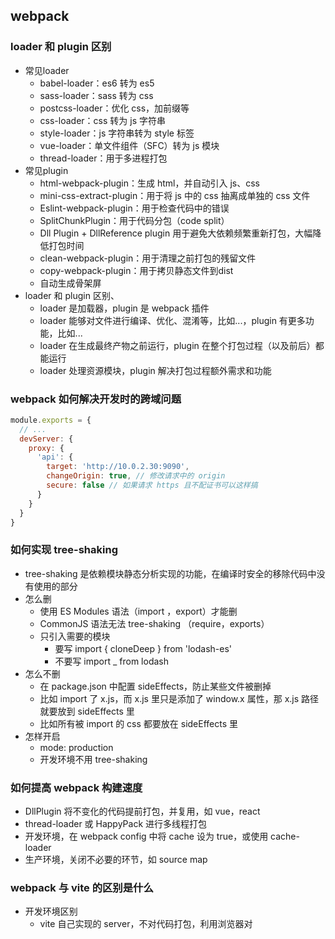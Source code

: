 ## webpack
### loader 和 plugin 区别
+ 常见loader
    - babel-loader：es6 转为 es5
    - sass-loader：sass 转为 css
    - postcss-loader：优化 css，加前缀等
    - css-loader：css 转为 js 字符串
    - style-loader：js 字符串转为 style 标签
    - vue-loader：单文件组件（SFC）转为 js 模块
    - thread-loader：用于多进程打包
+ 常见plugin
    - html-webpack-plugin：生成 html，并自动引入 js、css
    - mini-css-extract-plugin：用于将 js 中的 css 抽离成单独的 css 文件
    - Eslint-webpack-plugin：用于检查代码中的错误
    - SplitChunkPlugin：用于代码分包（code split）
    - Dll Plugin + DllReference plugin 用于避免大依赖频繁重新打包，大幅降低打包时间
    - clean-webpack-plugin：用于清理之前打包的残留文件
    - copy-webpack-plugin：用于拷贝静态文件到dist
    - 自动生成骨架屏
+ loader 和 plugin 区别、
    - loader 是加载器，plugin 是 webpack 插件
    - loader 能够对文件进行编译、优化、混淆等，比如...，plugin 有更多功能，比如...
    - loader 在生成最终产物之前运行，plugin 在整个打包过程（以及前后）都能运行
    - loader 处理资源模块，plugin 解决打包过程额外需求和功能

### webpack 如何解决开发时的跨域问题
```javascript
module.exports = {
  // ...
  devServer: {
    proxy: {
      'api': {
        target: 'http://10.0.2.30:9090',
        changeOrigin: true, // 修改请求中的 origin
        secure: false // 如果请求 https 且不配证书可以这样搞
      }
    }
  }
}
```

### 如何实现 tree-shaking
+ tree-shaking 是依赖模块静态分析实现的功能，在编译时安全的移除代码中没有使用的部分
+ 怎么删
    - 使用 ES Modules 语法（import ，export）才能删
    - CommonJS 语法无法 tree-shaking （require，exports）
    - 只引入需要的模块
        * 要写 import { cloneDeep } from 'lodash-es'
        * 不要写 import _ from lodash
+ 怎么不删
    - 在 package.json 中配置 sideEffects，防止某些文件被删掉
    - 比如 import 了 x.js，而 x.js 里只是添加了 window.x 属性，那 x.js 路径就要放到 sideEffects 里
    - 比如所有被 import 的 css 都要放在 sideEffects 里
+ 怎样开启
    - mode: production
    - 开发环境不用 tree-shaking

### 如何提高 webpack 构建速度
+ DllPlugin 将不变化的代码提前打包，并复用，如 vue，react
+ thread-loader 或 HappyPack 进行多线程打包
+ 开发环境，在 webpack config 中将 cache 设为 true，或使用 cache-loader
+ 生产环境，关闭不必要的环节，如 source map

### webpack 与 vite 的区别是什么
+ 开发环境区别
    - vite 自己实现的 server，不对代码打包，利用浏览器对 <script type=module> 的支持
        * 比如 main.js 引入了 vue
        * 只改引入文件的路径，比如 import { createApp } from 'vue' => import { createApp } from 'node_modules/xxxx/vue.js'
    - webpack-dev-server 使用 babel-loader 基于内存打包，比 vite 慢很多
        * 会把 vue.js 的代码（递归的）打包进 main.js
+ 生产环境区别
    - vite 使用 <font style="background-color:#ED740C;">rollup</font> + <font style="background-color:#8CCF17;">esbuild（go）</font> 打包 js 代码
    - <font style="background-color:#ED740C;">webpack</font> 使用 <font style="background-color:#8CCF17;">babel（js）</font>打包 js 代码，慢很多
        * webpack 也能使用 esbuild，需要配置
+ 文件处理时机
    - vite 在请求某个文件时侯处理文件
    - webpack 会提前打包好，请求的时候直接输出打包好的 JS
+ vite 的缺点
    - 热更新常常失败，原因不清楚
    - 有些功能 rollup 不支持，需要自己写插件（例如：自动生成骨架屏）
    - 不支持非现代浏览器

### webpack 怎么配置多页应用
```javascript
const HtmlWebpackPlugin = require('html-webpack-plugin')

module.exports = {
  entry: {
    app: './src/app.js',
    admin: './src/admin.js'
  },
  plugins: [
    new HtmlWebpackPlugin({
      filename: 'index.html',
      chunks: ['app']
    }),
    new HtmlWebpackPlugin({
      filename: 'admin.html',
      chunks: ['admin']
    })
  ]
    
}
```

+ 这样写会有重复打包问题，比如 app.js 和 admin.js 都引入了 vue.js，那么 vue.js 的代码既会打包进 app.js，也会打包进 admin.js。需要分包。
+ 支持无限多页面，Node.js 引入目录，循环
    - fs.readdirSync('./src/pages')
    - .filter(file => file.endWith('js'))   // 取 js 文件
    - .map(file => path.basenam(file, '.js'))  // 取文件名
    - 生成上面的格式

### swc、esbuild 是什么
+ swc
    - 实现语言：Rust
    - 编译、打包 JS/TS
    - 不能对 TS 进行类型检查；不能打包 CSS、SVG 等 非 js文件
+ esbuild
    - 实现语言：Go
    - 编译、打包 JS/TS
    - 不能对 TS 进行类型检查；不能打包 CSS、SVG 等 非 js文件

## HTTP
### 状态码
[https://www.yuque.com/u1361107/brekb1/eo14rh](https://www.yuque.com/u1361107/brekb1/eo14rh)

### GET 和 POST 的区别有哪些
+ 语义上，get 是读，post 是写，所以 get 是幂等的，post 不是幂等的（一般查询用get，增加、编辑、删除用post）
+ 通常浏览器打开页面发送 get 请求，也可以用 post 打开网页，用 form 标签
+ get 打开的页面刷新是无害的，post 打开的页面刷新需要确认
+ get 打开的页面可以添加书签
+ get 请求结果可以被缓存，post 结果不会被缓存



+ 通常，get 参数在 url 上，post 参数在消息体里
+ get 参数放在 url 上有长度限制，post 在 body 里可以传更多数据



+ get 产生一个 tcp 数据包，post 产生两个或以上 tcp 数据包
+ ![](https://cdn.nlark.com/yuque/0/2023/png/1622085/1690355093153-2b3dac43-274e-4314-8c36-38864837d91c.png)

### HTTP 缓存有哪些方案
[https://www.yuque.com/u1361107/xe1aqa/eqdbm1](https://www.yuque.com/u1361107/xe1aqa/eqdbm1)

+ cache-control 多长时间后过期，http1.1
+ expires 什么时间过期，用户本地时间，http1.0
+ Etag（响应头）if-None-Match（请求头），http1.1，返回 200 或 304
+ last-Modified（响应头）if-Modified-Since（请求头） http1.0，返回 200 或 304

### HTTP 和 HTTPS 的区别有哪些
+ http 明文传输，不安全；https 加密传输，安全
+ http 使用 80 端口；https 使用 443 端口
+ https 多了加密解密的过程，比 http 慢
+ https 需要证书，http 不需要

### HTTP/1.1 和 HTTP/2 的区别有哪些
[https://febook.hzfe.org/awesome-interview/book3/network-http-1-2](https://febook.hzfe.org/awesome-interview/book3/network-http-1-2)

+ http2 使用二进制传输，且 head 和 body 分成帧来传输；http1.1 是字符串传输
+ http2 支持多路复用，在单个 TCP 连接上并行的处理多个 http 请求响应
    - 队头阻塞：http1.1也支持持久连接（请求头 Connection: keep-alive），能在一次 TCP 连接中发送和接收多个 http 请求/响应，但是一个管道中同时只能处理一个请求
    - 头部冗余：http 每次请求都会带上头部
    - TCP 连接数限制，同一个域名，只允许同时存在若干个 TCP 连接，超过浏览器限制，后续请求被阻塞
+ http2 可以压缩 head，http1.1 不行
+ http2 支持服务器推送
    - 允许服务端主动向浏览器推送额外资源，不再是完全被动的响应请求
    - 如客户端请求 html，服务端同时下发 js 和 css 文件

### TCP 三次握手和四次挥手是什么
+ 三次握手
    - 浏览器向服务器发送 TCP 数据：SYN(seq=x)
    - 服务器向浏览器发送 TCP 数据：ACK(seq=x+1),SYN(seq=y)
    - 浏览器想服务器发送 TCP 数据：ACK(seq=y+1)
+ 四次挥手
    - 浏览器向服务器发送 TCP 数据：FIN(seq=x)
    - 服务器向浏览器发送 TCP 数据：ACK(seq=x+1)
    - 服务器向浏览器发送 TCP 数据：FIN(seq=y)
    - 浏览器向服务区发送 TCP 数据：ACK(seq=y+1)
+ [https://zhuanlan.zhihu.com/p/108504297](https://zhuanlan.zhihu.com/p/108504297)
+ TCP 头部
    - 两个16位的端口
    - 32位的序号 **seq**
    - 32位的确认号 **ack**
    - 1位的标志位 **SYN** **ACK** **FIN**
        * SYN：同步标志位，用于建立连接，同步序列号
        * ACK：确认标志位，对已接受的数据包进行确认
        * FIN：完成标志位，表示没有数据要发送了，即将关闭连接
    - 最多40字节
+ 三次握手
    - 第一次握手：客户端在头部将标志位 SYN 置为 1，生成随机序号 seq，指定端口号发送
    - 第二次握手：服务器收到数据包后，由 SYN=1 知道客户端请求建立连接，同意连接的话将标志位 SYN 和 ACK 都置为 1，将收到的序号 +1 作为 确认号，生成自己的序号 seq，将数据包发送给客户端
    - 第三次握手：客户端收到确认后，检查确认号是否为自己发送的序号 +1，检查标志位 ACK 是否为 1，如果正确则将自己的标志号 ACK 置为 1，也将收到的序号 +1 作为确认号，将数据包发送为服务器，服务器也检查确认号和标志位，正确则建立连接成功
+ 四次挥手：可以是客户端或服务器发起，假设是客户端发起
    - 第一次挥手：客户端向服务器发送标志位 FIN 的报文段，并设置序号，表示客户端没有数据要发送给服务器了
    - 第二次挥手：服务器收到 FIN 报文段，向客户端发送 ACK 报文段，并将收到的序号 +1 作为确认号，确认并同意关闭请求
    - 第三次挥手：服务器向客户端发送标志位是 FIN 的报文段，请求关闭连接
    - 第四次挥手：客户端收到 FIN 报文段，向服务器发送 ACK 报文段，并将收到的序号 +1 作为确认号；服务端收到后关闭连接，客户端等 2MSL 的时间后没有再收到回复，确认服务器已经正常关闭连接，自己也可以关闭连接
        * 为什么要等：
            + MSL 是报文段最大生存时间，是报文段被丢弃前在网络内的最长时间。如果由于网络原因，服务器没有收到客户端发送的 ACK 报文段，会重新发送 FIN 报文段，这个时候如果客户端已经关闭连接，会导致连接错乱。
            + 脏数据：立刻关闭，如果重新建立新的连接且端口号相同，如果前一次连接有数据滞留在网络中，这些延迟数据在新连接建立后到达客户端，由于ip端口都一样，会被当做新数据。所以需要等一等，保证本次连接的所有数据都在网络中消失。
+ ![](https://cdn.nlark.com/yuque/0/2023/png/1622085/1683717352132-9eedebaf-ef68-4827-88b6-fc1c2e707472.png)

## 事件委托
### DOM事件模型
+ 先经历从上到下捕获阶段，在经历从下到上冒泡阶段
+ addEventListener('click', fn, true/false) 第三个参数可以选择阶段，默认 false，在冒泡阶段触发
+ 可以使用 event.stopPropagation() 来阻止捕获或冒泡

### 手写事件委托
+ 在父元素上统一处理子元素的事件，通过判断触发事件的子元素执行对应的逻辑
+ 事件委托好处：节省监听器；实现动态监听
+ 坏处：调试比较复杂，不容易确定监听者

```javascript
ul.addEventListener('click', function(e) {
  if (e.target.tagName.toLowerCase() === 'li') { // e.tagret 是点击的元素，e.currentTarget 是监听的元素
    fn() // 执行某个函数
  }
})
```

```javascript
function delegate(element, eventType, selector, fn) {
  element.addEventListener(eventType, e => {
    let el = e.target
    while (!el.matches(selector)) {
      if (el === element) {
        el = null
        break
			}
      el = el.parentNode
    }
    el && fn.call(el, e)
  })
}

delegate('ul', click, 'li', fn)
```



### 手写可拖曳 div
```html
<body>
  <div id="xxx"></div>
  <script>
    let dragging = false
    let position = []

    xxx.addEventListener('mousedown', (e) => {
      dragging = true
      position = [e.clientX, e.clientY]
    })

    document.addEventListener('mousemove', (e) => {
      if (!dragging) return false
      const { clientX, clientY } = e
      const deltaX = clientX - position[0]
      const deltaY = clientY - position[1]
      xxx.style.left = parseInt(xxx.style.left || 0) + deltaX + 'px'
      xxx.style.top = parseInt(xxx.style.top || 0) + deltaY + 'px'
      position = [clientX, clientY] 
    })

    document.addEventListener('mouseup', (e) => {
      dragging = false
    })
  </script>
</body>
```

## 说说同源策略和跨域
### 同源策略是什么
+ 如果两个 URL 协议、域名、端口号都完全一致，则这两个 URL 是同源的

### 同源策略怎么做
+ 只要在浏览器里打开页面，就默认遵守同源策略

### 优点
+ 保证用户隐私安全和数据安全

### 缺点
+ 很多时候前端需要访问另一个域名的后端接口，会被浏览器阻止获取响应
+ 请求会发出，响应会被浏览器屏蔽

### 跨域方法
+ JSONP
    - 利用 script 标签可以跨域的特性，动态创建 script 标签，src 是要请求的 url，参数带回调函数名，发送 get 请求
    - 服务端拿到请求，包装参数里的函数名，把数据作为参数传入回调函数
    - 客户端拿到响应后会调用回调函数，拿到服务端传来的数据
    - 优点改动较小，缺点只能发送 get 请求，且没有认证（可以用 csrf token）
+ CORS 跨域资源共享
    - 对于简单请求，服务器在响应头里添加 <font style="background-color:#FBDE28;">Access-Control-Allow-Origin: http://前端域名</font>
        * <font style="background-color:#FFFFFF;">get，head，post(content-type 不为 json) 等</font>
    - 对于复杂请求，如 patch，post(content-type: application/json)
        * 响应 options 请求，在请求头中添加
            + <font style="background-color:#FCE75A;">Access-Control-Allow-Origin</font>: https://前端站点
            + <font style="background-color:#FCE75A;">Access-Control-Allow-Methods</font>: POST, GET, OPRIONS, PATCH
            + <font style="color:#000000;background-color:#FCE75A;">Access-Control-Allow-Headers</font>: Content-Type
        * 响应 post 请求，在响应头中添加 <font style="background-color:#FCE75A;">Access-Control-Allow-Origin</font> 头
    - 如果需要附带身份信息，js 中需要在 ajax 里设置 <font style="background-color:#FCE75A;">xhr.withCredentials = true</font>
    - PATCH 方法用于对资源进行部分更新，只需要发送要更新的字段，而不需要发送整个资源
    - HEAD方法用于获取资源的元信息，类似于GET方法，但不返回实际的资源内容，只返回响应头部
+ Nginx 代理 / Node.js 代理
    - <font style="color:#000000;">前端 => 后端 => 另一个域名的后端</font>

## Session、Cookie、LocalStorage、SessionStorage 的区别
### Cookie 和 LocalStorage
+ Cookie 会被发送到服务端，LocalSotrage 不会，如果不需要发送服务端就存 LocalStorage
+ Cookie 一般最大4k，LocalStorage 5M 到 10M

### LocalStorage 和 SessionStorage
+ LocalStorage 一般不会自动过期，除非手动清除/空间占满
+ SessionStorage 在会话结束时过期，如关闭浏览器
    - 相同的 url 打开多个 tab，有各自的 SessionStorage

### Cookie 和 Session
+ cookie 存在浏览器，session 存在服务器
+ session 是基于 cookie 实现的，具体做法就是把 sessionid 下发到浏览器设为 cookie，每次请求时通 cookie 把 sessionid 带给服务器，验证身份

## JS 手写
### 手写节流 throttle、防抖 debounce
```javascript
// 节流 【技能冷却中】 在一段时间内只执行一次回调
const throttle = function (fn, delay) {
  let canUse = true
  return function () {
    if (!canUse) return
    fn.call(undifined, ...arguments)
    canUse = false
    timer = setTimeout(() => {
      canUse = true
    }, delay)
  }
}

// 防抖 【回城被打断】 在一段连续触发的事件中只执行一次回调
const debounce = function (fn, delay) {
  let timer = null
  return function () {
    if (timer) {
      clearTimeout(timer)
    }
    timer = setTimeout(() => {
      fn.call(null, ...arguments)
      timer = null
    }, delay)
  }
}
```

### 手写发布订阅
+ [https://vue3js.cn/interview/design/Observer%20%20Pattern.html#%E4%BA%8C%E3%80%81%E5%8F%91%E5%B8%83%E8%AE%A2%E9%98%85%E6%A8%A1%E5%BC%8F](https://vue3js.cn/interview/design/Observer%20%20Pattern.html#%E4%BA%8C%E3%80%81%E5%8F%91%E5%B8%83%E8%AE%A2%E9%98%85%E6%A8%A1%E5%BC%8F)
+ <font style="color:#DF2A3F;">观察者</font>模式是一种对象间的依赖关系，一个对象状态改变，可以通知到依赖它的对象
    - 发布订阅和观察者区别
        * 观察者模式中，被观察者保存所有观察者的列表；发布订阅发布者和订阅者互相不知道对方存在
        * 发布订阅组件间松散耦合；观察者相反
        * 观察者大多数是同步的；发布订阅一般是异步的，使用消息队列
+ 发布订阅模式有一个事件中心，发布者和订阅者通过事件中心发布或订阅不同类别的事件，没有直接联系
+ 事件中心有订<font style="color:#DF2A3F;">阅事件的方法</font>、<font style="color:#DF2A3F;">消息发布的方法</font>、<font style="color:#DF2A3F;">取消订阅的方法</font>，和<font style="color:#DF2A3F;">一个对象存储所有订阅的事件及对应的函数数组</font>
+ 所以发布订阅模式可以细致的了解到有多少种事件类型及对应的函数，方便进一步监听控制

```javascript
class EventHub {
  // 存储所有订阅事件类型及对应的订阅函数数组
  map = {}
  // 订阅事件方法
  on(name, fn) {
    this.map[name] = this.map[name] || []
    this.map[name].push(fn)
  }
  // 消息发布方法
  emit(name, data) {
    const fnList = this.map[name] || []
    fnList.forEach((fn) => fn.call(null, data))
  }
  // 取消订阅
  off(name, fn) {
    const fnList = this.map[name] || []
    const index = fnList.indexOf(fn)
    if (index < 0) return
    fnList.splice(index, 1)
  }
}

// 使用
const e = new EventHub()
e.on('click', (name) => {
  console.log('hi' + name)
})
e.on('click', (name) => {
  console.log('hello' + name)
})
setTimeout(() => {
  e.emit('click', 'YOU')
}, 3000)
```

### 手写 AJAX
```javascript
const ajax = (method, url, success, fail) => {
  var request = new XMLHttpRequest()
  request.open(method, url)
  request.onreadystatechange = function () {
    if (request.readyState === 4) {
      if (request.status >= 200 && request.status < 300 || request.states === 304) {
        success(request)
      } else {
        fail(request)
      }
    }
  }
  request.send()
}
```

### 手写深拷贝
+ 用 JSON：

```javascript
const b = JSON.parse(JOSN.stringify(a))
```

    - 不支持 Date、正则、函数、undefined 等数据
    - 不支持引用（即环状结构）
+ 用递归
    - 递归
    - 判断类型
    - 检查环（循环引用）
    - 不拷贝原型上的属性

```javascript
function deepClone(value) {
  const cache = new Map()
  function baseClone(a) {
    if (a instanceof Object) {
      if (cache.get(a)) { return cache.get(a) }
      let result
      if (a instanceof Function) {
        if (a.prototype) {
          result = function() { return a.call(this, ...arguments) }
        } else {
          result = (...args) => { return a.call(undefined, ...args) }
        }
      } else if (a instanceof Array) {
        result = []
      } else if (a instanceof Date) {
        result = new Date(a - 0)
      } else if (a instanceof RegExp) {
        result = new RegExp(a.source, a.flags)
      } else {
        result = {}
      }
      cache.set(a, result)
      for (let key in a) {
        if (a.hasOwnProperty(key)) {
          result[key] = baseClone(a[key])
        }
      }
      return result
    } else {
      return a
    }
  }
  return baseClone(value)
}
```

```javascript
const a = {
number:1, bool:false, str: 'hi', empty1: undefined, empty2: null,
array: [
{name: 'frank', age: 18},
{name: 'jacky', age: 19}
],
date: new Date(2000,0,1,20,30,0),
regex: /\.(j|t)sx/i,
obj: { name:'frank', age: 18},
f1: (a, b) => a + b,
f2: function(a, b) { return a + b }
}
a.self = a

```

### 手写数组去重
```javascript
Array.from(new Set(arr))
[...new Set(arr)]


function uniq(arr) {
  const result = []
  arr.forEach(item => {
    if(result.indexOf(item) < 0) {
      result.push(item)
    }
  })
  return result
}

var uniq = function (a) {
  cosnt map = new Map()
  for (let i = 0; i < a.length; i++) {
    if (a[i] === undefined) { continue }
    if (map.has(a[i])) {
      continue
    }
    map.set(a[i], true)
  }
  return [...map.keys()]
}
```



## JS 基础篇
### JS 数据类型有哪些
+ 数组、函数、日期，是类（Class），不是类型

### 原型链是什么
+ 怎样创建原型链

```javascript
a = Object.create(f) // a.__proto__ === f.prototype
或
a = new F() // a.__proto__ === F.prototype
```

+ 继承是两个类之间的关系
+ let a = []; a 有 length 属性，这叫<font style="color:#DF2A3F;">实例化</font>，a 是 Array 的实例
+ a.valueOf(),  a 有 Object.prototype 上的属性，是因为 Array 继承了 Object

### 代码中的 this 是什么
+ [https://segmentfault.com/a/1190000039366823](https://segmentfault.com/a/1190000039366823)
+ 箭头函数会捕获并保持对创建它的作用域的this引用（猫的名字）

### new 做了什么
### 什么是立即执行函数
### 什么是闭包
### 如何实现类
+ 使用原型：把实例对象本身的属性写在构造函数里面，把共有属性写在构造函数原型上面
+ 使用 class：把实例对象本身的属性写在 constructor 里面，把共有属性写在 constructor 外面

### 如何实现继承
+ 使用原型

```javascript
function Super() {
  this.x = 0
  this.y = 0
}

function Sub(value) {
  //this是子类的实例，在实例上调用父类的构造函数Super，就会让子类实例具有父类实例的属性
  Super.call(this)
  this.prop = value
}
Sub.prototype = Object.create(Super.prototype)
Sub.prototype.constructor = Sub
Sub.prototype.method = function () {}
```

+ 使用 class

```javascript
class Super {
  constructor() {
    this.x = 0
    this.y = 0
  }
  method () {}
}
class Sub extends Super {
  constructor(value) {
    super() //调用父类的 constructor(x, y)，生成继承父类的 this 对象
    this.prop = value
  }
  subMehtod () {}
}
```

+ this 区别
    - 原型：实例在前，继承在后。先创造一个独立的子类实例对象，再将父类的实例方法添加到这个对象上面（先有 this，即子类实例，再在子类实例上调用父类构造函数，使子类实例有父类实例的属性和方法）
    - class：继承在前，实例在后。先将父类实例的属性和方法，加到一个空对象上面，再将该对象作为子类的实例（先调用 super() 创造 this）

## 算法
### 无重复最长子串
```javascript
// 滑动窗口法
// 两层遍历，声明变量 p1、p2，对应索引 0 和 1
// p2 逐位向后移动，这是第一层遍历
// p2 每移动一位，要跟它前面所有位对比，这是第二层遍历
// 刚开始 p1=0, p2=1, 如果没有重复，最长子串为 p2 - p1 + 1，有重复为 p2 - p1
// 遇到重复，则 p1 移动到重复位的下一位

var lengthOfLongestSubstring = function(s) {
  if (s.length <= 1 ) return s.length
  let max = 0
  let p1 = 0
  let p2 = 1
  while (p2 < s.length) {
    let sameIndex = -1
    for (let i = p1; i < p2; i++) {
      if (s[i] === s[p2]) {
        sameIndex = i
        break
      }
    }
    let tempMax = 0
    if (sameIndex >= 0) {
      tempMax = p2 - p1
      p1 = sameIndex + 1
    } else {
      tempMax = p2 - p1 + 1
    }
    if (max < tempMax) {
      max = tempMax
    }
    p2 += 1
  }
  return max
};
```

### 两数之和
```javascript
var twoSum = function(nums, target) {
    const map = {}
    for (let i = 0; i < nums.length; i++) {
        const num1 = nums[i]
        const num2 = target - nums[i]
        if (num2 in map) {
            return [map[num2], i]
        } else {
            map[num1] = i
        }
    }
};
```

### 大数相加
```javascript
const add = (a, b) => {
  const maxLength = Math.max(a.length, b.length)
  let overflow = false
  let sum = ''
  for (let i = 1; i <= maxLength; i++) {
    const ai = a[a.length - i] || '0'
    const bi = b[b.length - i] || '0'
    let ci = parseInt(ai) + parseInt(bi) + (overflow ? 1 : 0)
    overflow = ci >= 10
    ci = overflow ? ci - 10 : ci
    sum = ci + sum
  }
  sum = overflow ? '1' + sum : sum
  return sum
}
```

